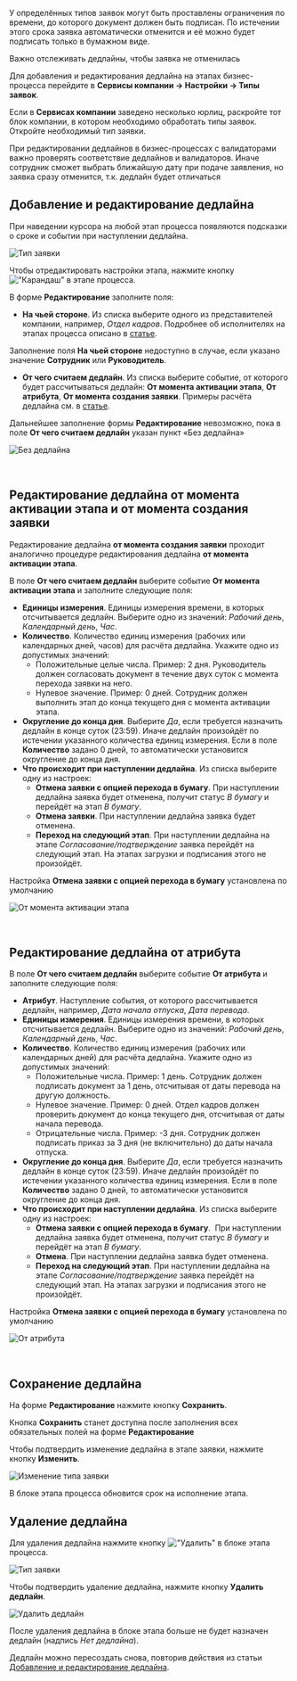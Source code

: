 У определённых типов заявок могут быть проставлены ограничения по времени, до которого документ должен быть подписан. По истечении этого срока заявка автоматически отменится и её можно будет подписать только в бумажном виде. 

<warn>
Важно отслеживать дедлайны, чтобы заявка не отменилась
</warn>

Для добавления и редактирования дедлайна на этапах бизнес-процесса перейдите в **Сервисы компании → Настройки → Типы заявок**. 

Если в **Сервисах компании** заведено несколько юрлиц, раскройте тот блок компании, в котором необходимо обработать типы заявок. Откройте необходимый тип заявки.

<warn>
При редактировании дедлайнов в бизнес-процессах с валидаторами важно проверять соответствие дедлайнов и валидаторов.
Иначе сотрудник сможет выбрать ближайшую дату при подаче заявления, но заявка сразу отменится, т.к. дедлайн будет отличаться
</warn>

## **Добавление и редактирование дедлайна**
При наведении курсора на любой этап процесса появляются подсказки о сроке и событии при наступлении дедлайна.

![Тип заявки](./assets/deadline1.png)

Чтобы отредактировать настройки этапа, нажмите кнопку !["Карандаш"](./assets/pencil1.png "inline") в этапе процесса.

В форме **Редактирование** заполните поля:

- **На чьей стороне**. Из списка выберите одного из представителей компании, например, *Отдел кадров*. Подробнее об исполнителях на этапах процесса описано в [статье](/ru/admin_actions/events_types/managing_event_types/executors). 

<info> Заполнение поля **На чьей стороне** недоступно в случае, если указано значение **Сотрудник** или **Руководитель**. 
</info>

- **От чего считаем дедлайн**. Из списка выберите событие, от которого будет рассчитываться дедлайн: **От момента активации этапа**, **От атрибута**, **От момента создания заявки**. Примеры расчёта дедлайна см. в [статье](/ru/hr/company/application/deadline).

<info> Дальнейшее заполнение формы **Редактирование** невозможно, пока в поле **От чего считаем дедлайн** указан пункт «Без дедлайна»
</info>

![Без дедлайна](./assets/no_deadline.png)

<br>

## **Редактирование дедлайна от момента активации этапа и от момента создания заявки**

<info> Редактирование дедлайна **от момента создания заявки** проходит аналогично процедуре редактирования дедлайна **от момента активации этапа**. </info>

В поле **От чего считаем дедлайн** выберите событие **От момента активации этапа** и заполните следующие поля: 

- **Единицы измерения**. Единицы измерения времени, в которых отсчитывается дедлайн. Выберите одно из значений: *Рабочий день*, *Календарный день*, *Час*. 
- **Количество**. Количество единиц измерения (рабочих или календарных дней, часов) для расчёта дедлайна. 
Укажите одно из допустимых значений:
  - Положительные целые числа. Пример: 2 дня. Руководитель должен согласовать документ в течение двух суток с момента перехода заявки на него.
  - Нулевое значение. Пример: 0 дней. Сотрудник должен выполнить этап до конца текущего дня с момента активации этапа. 
- **Округление до конца дня**. Выберите *Да*, если требуется назначить дедлайн в конце суток (23:59). Иначе дедлайн произойдёт по истечении указанного количества единиц измерения. 
  Если в поле **Количество** задано 0 дней, то автоматически установится округление до конца дня.
- **Что происходит при наступлении дедлайна**. Из списка выберите одну из настроек: 
    - **Отмена заявки с опцией перехода в бумагу**. При наступлении дедлайна заявка будет отменена, получит статус *В бумагу* и перейдёт на этап *В бумагу*.
    - **Отмена заявки**. При наступлении дедлайна заявка будет отменена.
    - **Переход на следующий этап**. При наступлении дедлайна на этапе *Согласование/подтверждение* заявка перейдёт на следующий этап. На этапах загрузки и подписания этого не произойдёт. 

<info> Настройка **Отмена заявки с опцией перехода в бумагу** установлена по умолчанию </info>

![От момента активации этапа](./assets/active.png)

<br>

## **Редактирование дедлайна от атрибута**
В поле **От чего считаем дедлайн** выберите событие **От атрибута** и заполните следующие поля:

- **Атрибут**. Наступление события, от которого рассчитывается дедлайн, например, *Дата начала отпуска*, *Дата перевода*.
- **Единицы измерения**. Единицы измерения времени, в которых отсчитывается дедлайн. Выберите одно из значений: *Рабочий день*, *Календарный день*, *Час*. 
- **Количество**. Количество единиц измерения (рабочих или календарных дней) для расчёта дедлайна.
  Укажите одно из допустимых значений:
  - Положительные числа. Пример: 1 день. Сотрудник должен подписать документ за 1 день, отсчитывая от даты перевода на другую должность.
  - Нулевое значение. Пример: 0 дней. Отдел кадров должен проверить документ до конца текущего дня, отсчитывая от даты начала перевода.  
  - Отрицательные числа. Пример: -3 дня. Сотрудник должен подписать приказ за 3 дня (не включительно) до даты начала отпуска.
- **Округление до конца дня**. Выберите *Да*, если требуется назначить дедлайн в конце суток (23:59). Иначе дедлайн произойдёт по истечении указанного количества единиц измерения. 
  Если в поле **Количество** задано 0 дней, то автоматически установится округление до конца дня.
- **Что происходит при наступлении дедлайна**. Из списка выберите одну из настроек: 
    - **Отмена заявки с опцией перехода в бумагу**.  При наступлении дедлайна заявка будет отменена, получит статус *В бумагу* и перейдёт на этап *В бумагу*.
    - **Отмена**. При наступлении дедлайна заявка будет отменена.
    - **Переход на следующий этап**. При наступлении дедлайна на этапе *Согласование/подтверждение* заявка перейдёт на следующий этап. На этапах загрузки и подписания этого не произойдёт. 

<info> Настройка **Отмена заявки с опцией перехода в бумагу** установлена по умолчанию </info>

![От атрибута](./assets/atribut.png)

<br>

## **Сохранение дедлайна**
На форме **Редактирование** нажмите кнопку **Сохранить**. 

<info> Кнопка **Сохранить** станет доступна после заполнения всех обязательных полей на форме **Редактирование** </info>

Чтобы подтвердить изменение дедлайна в этапе заявки, нажмите кнопку **Изменить**.

![Изменение типа заявки](./assets/deadline2.png)

В блоке этапа процесса обновится срок на исполнение этапа.

## **Удаление дедлайна**
Для удаления дедлайна нажмите кнопку !["Удалить"](./assets/delete.png "inline") в блоке этапа процесса.

![Тип заявки](./assets/deadline3.png)

Чтобы подтвердить удаление дедлайна, нажмите кнопку **Удалить дедлайн**.

![Удалить дедлайн](./assets/deadline4.png)

После удаления дедлайна в блоке этапа больше не будет назначен дедлайн (надпись *Нет дедлайна*).  

Дедлайн можно пересоздать снова, повторив действия из статьи [Добавление и редактирование дедлайна](#dobavlenie-i-redaktirovanie-dedlayna). 